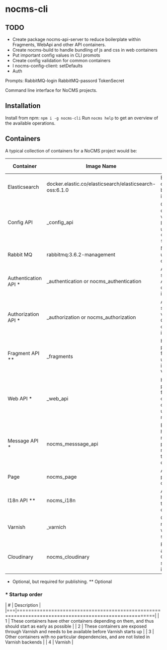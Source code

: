 
# nocms-cli

## TODO

* Create package nocms-api-server to reduce boilerplate within Fragments, WebApi and other API containers.
* Create nocms-build to handle bundling of js and css in web containers
* Put important config values in CLI promots
* Create config validation for common containers
* I nocms-config-client: setDefaults
* Auth

Prompts:
RabbitMQ-login
RabbitMQ-passord
TokenSecret



Command line interface for NoCMS projects.

## Installation

Install from npm: `npm i -g nocms-cli`
Run `nocms help` to get an overview of the available operations.

## Containers

A typical collection of containers for a NoCMS project would be:

| Container            | Image Name             | Description           | Type | Startup order * |
|---|---|---|---|---|
| Elasticsearch        | docker.elastic.co/elasticsearch/elasticsearch-oss:6.1.0 | Elasticsearch database used by page and i18n. | External | 1 |
| Config API           | <namespace>_config_api | Central store for configuration values. Implemented using `nocms-config-api-server` package. | Project | 1 |
| Rabbit MQ            | rabbitmq:3.6.2-management | Message queue used for write operations | External | 1 |
| Authentication API * | <namespace>_authentication or nocms_authentication | Authentication service using Auth0 or custom implementations | NoCMS or Project | 3 |
| Authorization API *  | <namespace>_authorization or nocms_authorization | Authorization service using values from Config API or custom implementation | NoCMS or Project | 3 |
| Fragment API **      | <namespace>_fragments  | HTTP server providing HTML fragments for use with ESI includes though Varnish | Project | 2 |
| Web API *            | <namespace>_web_api    | HTTP server providing API for reading operation on data that are user specific, real-time, etc. | Project | 2 |
| Message API *        | nocms_messsage_api     | Endpoint to handle POST requests for publishing messages on the message queue. | NoCMS | 2 |
| Page                 | nocms_page             | API for providing page data | NoCMS | 3 |
| I18n API **          | nocms_i18n             | Application for handling translations and data API | NoCMS | 2 |
| Varnish              | <namespace>_varnich    | Cache and reverse proxy with ESI support. | External | 4 |
| Cloudinary           | nocms_cloudinary       | Proxy for accessing the Cloudinary service used for images | NoCMS | 3 |

 * Optional, but required for publishing.
** Optional


### * Startup order

| # | Description                                                                                          |
|===|======================================================================================================|
| 1 | These containers have other containers depending on them, and thus should start as early as possible |
| 2 | These containers are exposed through Varnish and needs to be available before Varnish starts up      |
| 3 | Other containers with no particular dependencies, and are not listed in Varnish backends             |
| 4 | Varnish                                                                                              |
